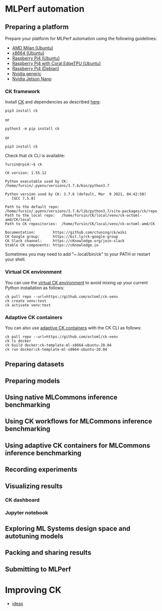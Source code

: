 # MLPerf automation

## Preparing a platform

Prepare your platform for MLPerf automation using the following guidelines:

* [AMD Milan (Ubuntu)](platform-amd-milan.md)
* [x8664 (Ubuntu)](platform-x8664-ubuntu.md)
* [Raspberry Pi4 (Ubuntu)](platform-rpi4-ubuntu.md)
* [Raspberry Pi4 with Coral EdgeTPU (Ubuntu)](platform-rpi4-coral-ubuntu.md)
* [Raspberry Pi4 (Debian)](platform-rpi4-debian.md)
* [Nvidia generic](platform-nvidia-generic.md)
* [Nvidia Jetson Nano](platform-nvidia-jetson-nano.md)


### CK framework

Install [CK](https://github.com/ctuning/ck) and dependencies as described [here](https://ck.readthedocs.io/en/latest/src/installation.html):

```
pip3 install ck
```
or 
```
python3 -m pip install ck
```
or
```
pip3 install ck
```

Check that ck CLI is available:
```
fursin@rpi4:~$ ck

CK version: 1.55.12

Python executable used by CK: /home/fursin/.pyenv/versions/3.7.6/bin/python3.7

Python version used by CK: 3.7.6 (default, Mar  9 2021, 04:42:58)
   [GCC 7.5.0]

Path to the default repo: /home/fursin/.pyenv/versions/3.7.6/lib/python3.7/site-packages/ck/repo
Path to the local repo:   /home/fursin/CK/local/venv/ck-octoml-amd/CK/local
Path to CK repositories:  /home/fursin/CK/local/venv/ck-octoml-amd/CK

Documentation:        https://github.com/ctuning/ck/wiki
CK Google group:      https://bit.ly/ck-google-group
CK Slack channel:     https://cKnowledge.org/join-slack
Stable CK components: https://cKnowledge.io
```

Sometimes you may need to add "~.local/bin/ck" to your PATH or restart your shell.

### Virtual CK environment

You can use the [virtual CK environment](https://github.com/octoml/ck-venv) to avoid mixing up your current Python installation as follows:
```
ck pull repo --url=https://github.com/octoml/ck-venv
ck create venv:test
ck activate venv:test
```

### Adaptive CK containers

You can also use [adaptive CK containers](https://github.com/octoml/ck-venv/blob/main/README.docker.md)
with the CK CLI as follows:

```
ck pull repo --url=https://github.com/octoml/ck-venv
ck ls docker
ck build docker:ck-template-ml-x8664-ubuntu-20.04
ck run docker:ck-template-ml-x8664-ubuntu-20.04
```

## Preparing datasets

## Preparing models

## Using native MLCommons inference benchmarking

## Using CK workflows for MLCommons inference benchmarking

## Using adaptive CK containers for MLCommons inference benchmarking

## Recording experiments

## Visualizing results

### CK dashboard

### Jupyter notebook

## Exploring ML Systems design space and autotuning models

## Packing and sharing results

## Submitting to MLPerf

# Improving CK

* [ideas](ck2.md)
